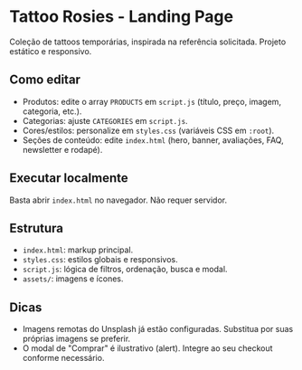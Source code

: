 # Tattoo Rosies - Landing Page

Coleção de tattoos temporárias, inspirada na referência solicitada. Projeto estático e responsivo.

## Como editar
- Produtos: edite o array `PRODUCTS` em `script.js` (título, preço, imagem, categoria, etc.).
- Categorias: ajuste `CATEGORIES` em `script.js`.
- Cores/estilos: personalize em `styles.css` (variáveis CSS em `:root`).
- Seções de conteúdo: edite `index.html` (hero, banner, avaliações, FAQ, newsletter e rodapé).

## Executar localmente
Basta abrir `index.html` no navegador. Não requer servidor.

## Estrutura
- `index.html`: markup principal.
- `styles.css`: estilos globais e responsivos.
- `script.js`: lógica de filtros, ordenação, busca e modal.
- `assets/`: imagens e ícones.

## Dicas
- Imagens remotas do Unsplash já estão configuradas. Substitua por suas próprias imagens se preferir.
- O modal de "Comprar" é ilustrativo (alert). Integre ao seu checkout conforme necessário.
